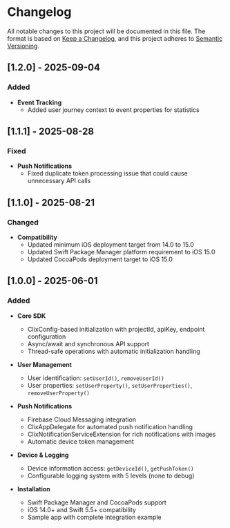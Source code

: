 # Changelog

All notable changes to this project will be documented in this file.
The format is based on [Keep a Changelog](https://keepachangelog.com/en/1.1.0/),
and this project adheres to [Semantic Versioning](https://semver.org/spec/v2.0.0.html).

## [1.2.0] - 2025-09-04

### Added

- **Event Tracking**
  - Added user journey context to event properties for statistics

## [1.1.1] - 2025-08-28

### Fixed

- **Push Notifications**
  - Fixed duplicate token processing issue that could cause unnecessary API calls

## [1.1.0] - 2025-08-21

### Changed

- **Compatibility**
  - Updated minimum iOS deployment target from 14.0 to 15.0
  - Updated Swift Package Manager platform requirement to iOS 15.0
  - Updated CocoaPods deployment target to iOS 15.0

## [1.0.0] - 2025-06-01

### Added

- **Core SDK**

  - ClixConfig-based initialization with projectId, apiKey, endpoint configuration
  - Async/await and synchronous API support
  - Thread-safe operations with automatic initialization handling

- **User Management**

  - User identification: `setUserId()`, `removeUserId()`
  - User properties: `setUserProperty()`, `setUserProperties()`, `removeUserProperty()`

- **Push Notifications**

  - Firebase Cloud Messaging integration
  - ClixAppDelegate for automated push notification handling
  - ClixNotificationServiceExtension for rich notifications with images
  - Automatic device token management

- **Device & Logging**

  - Device information access: `getDeviceId()`, `getPushToken()`
  - Configurable logging system with 5 levels (none to debug)

- **Installation**
  - Swift Package Manager and CocoaPods support
  - iOS 14.0+ and Swift 5.5+ compatibility
  - Sample app with complete integration example
